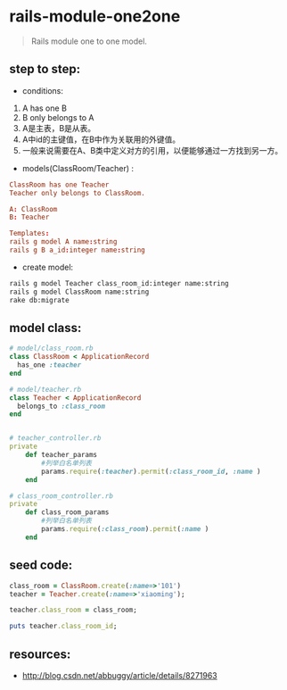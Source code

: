 # rails-module-one2one
> Rails module one to one model.


## step to step:
+ conditions:
1. A has one B
2. B only belongs to A
3. A是主表，B是从表。
4. A中id的主键值，在B中作为关联用的外键值。
5. 一般来说需要在A、B类中定义对方的引用，以便能够通过一方找到另一方。

+ models(ClassRoom/Teacher) :
```conf
ClassRoom has one Teacher
Teacher only belongs to ClassRoom.

A: ClassRoom
B: Teacher 

Templates:
rails g model A name:string
rails g B a_id:integer name:string
```

+ create model:
```bash
rails g model Teacher class_room_id:integer name:string  
rails g model ClassRoom name:string
rake db:migrate
```

## model class:
```rb
# model/class_room.rb
class ClassRoom < ApplicationRecord
  has_one :teacher
end

# model/teacher.rb
class Teacher < ApplicationRecord
  belongs_to :class_room
end


# teacher_controller.rb
private
    def teacher_params
        #列举白名单列表
        params.require(:teacher).permit(:class_room_id, :name )
    end

# class_room_controller.rb
private
    def class_room_params
        #列举白名单列表
        params.require(:class_room).permit(:name )
    end

```

## seed code:
```rb
class_room = ClassRoom.create(:name=>'101')  
teacher = Teacher.create(:name=>'xiaoming');

teacher.class_room = class_room;

puts teacher.class_room_id;
```


## resources: 
+ http://blog.csdn.net/abbuggy/article/details/8271963